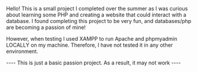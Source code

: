 Hello! This is a small project I completed over the summer as I was curious about learning some PHP and creating a website that could interact with a database.
I found completing this project to be very fun, and databases/php are becoming a passion of mine!

However, when testing I used XAMPP to run Apache and phpmyadmin LOCALLY on my machine.
Therefore, I have not tested it in any other environment. 

---- This is just a basic passion project. As a result, it may not work ----

